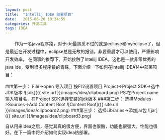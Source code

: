 ```yaml
---
layout: post
title:  "Intellij IDEA 部署项目"
date:   2015-06-20 19:34:59
categories: 开发工具
tags: IDEA
---
```


   <p style="text-indent:30px; line-height:25px">作为一名java程序猿，对于ide最熟悉不过的就是eclipse和myeclipse了，但是最近在开发过程中，eclipse总是无故的报错，非要重启才可以使用，严重影响开发效率，
  在同事的推荐下，开始接触了Intellij IDEA，这也是一款非常优秀的java ide，受到很多程序猿的青睐，下面介绍一下如何在Intellij IDEA14中部署项目：</p>
###第一步：
  File->open 导入项目
  按F12设置项目
  Project->Project SDK->选中JDK版本
  ![sdk]({{ site.url }}/images/idea/clipboard.png)
  PS:在Project name 输入项目名，在Project SDK选择安装的jdk版本
###第二步：
  选择Modules->Sources->Add Content Root
  ![Content Root]({{ site.url }}/images/idea/clipboard2.png)
###第三步：
  选择Libraries->添加jar包
  ![jar]({{ site.url }}/images/idea/clipboard3.png)
  
  自从用来idea之后，感觉其真的很方便，界面也很酷，功能也很强大，性能也很好。在下一篇中将介绍如何实现idea热部署。